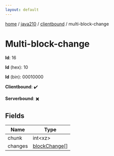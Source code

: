```yaml
---
layout: default
---
```


[home](/)  /  [java210](/protocol/java210)  /  [clientbound](/protocol/java210/clientbound)  /  multi-block-change

# Multi-block-change

**Id**: 16

**Id** (hex): 10

**Id** (bin): 00010000

**Clientbound**: ✔️

**Serverbound**: ✖️

## Fields

Name | Type
---|---
chunk | int&lt;xz&gt;
changes | [blockChange](/protocol/java210/types/block-change)[]

